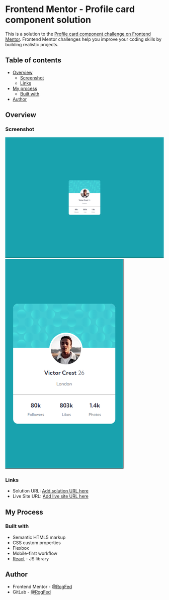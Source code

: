 # Frontend Mentor - Profile card component solution

This is a solution to the [Profile card component challenge on Frontend Mentor](https://www.frontendmentor.io/challenges/profile-card-component-cfArpWshJ). Frontend Mentor challenges help you improve your coding skills by building realistic projects.

## Table of contents

- [Overview](#overview)
  - [Screenshot](#screenshot)
  - [Links](#links)
- [My process](#my-process)
  - [Built with](#built-with)
- [Author](#author)

## Overview

### Screenshot

![Desktop](./screenshots/profile-card-component-desktop.png)
![Mobile](./screenshots/profile-card-component-mobile.png)

### Links

- Solution URL: [Add solution URL here](https://www.frontendmentor.io/solutions/profile-card-component-challenge-w-reactjs-VM1l-Sj_w)
- Live Site URL: [Add live site URL here](https://young-river-85657.herokuapp.com/)

## My Process

### Built with

- Semantic HTML5 markup
- CSS custom properties
- Flexbox
- Mobile-first workflow
- [React](https://reactjs.org/) - JS library

## Author

- Frontend Mentor - [@RogFed](https://www.frontendmentor.io/profile/RogFed)
- GitLab - [@RogFed](https://gitlab.com/rogfed)
